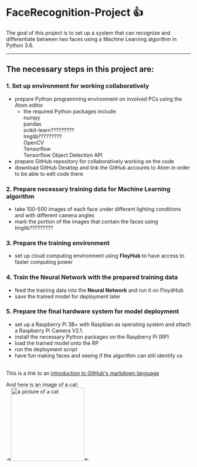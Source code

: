 # FaceRecognition-Project :+1:
The goal of this project is to set up a system that can recognize and differentiate between two faces using a Machine Learning algorithm in Python 3.6.

---

## The necessary steps in this project are:

### 1. Set up environment for working collaboratively
- prepare Python programming environment on involved PCs using the Atom editor
  - the required Python packages include: \
      numpy\
      pandas\
      scikit-learn?????????\
      Imglib?????????\
      OpenCV \
      Tensorflow \
      Tensorflow Object Detection API 
- prepare GitHub repository for collaboratively working on the code
- download GitHub Desktop and link the GitHub accounts to Atom in order to be able to edit code there



### 2. Prepare necessary training data for Machine Learning algorithm
- take 100-500 images of each face under different lighting conditions and with different camera angles
- mark the portion of the images that contain the faces using Imglib?????????



### 3. Prepare the training environment
- set up cloud computing environment using **FloyHub** to have access to faster computing power



### 4. Train the Neural Network with the prepared training data
- feed the training data into the **Neural Network** and run it on FloydHub
- save the trained model for deployment later



### 5. Prepare the final hardware system for model deployment
- set up a Raspberry Pi 3B+ with Raspbian as operating system and attach a Raspberry Pi Camera V2.1.
- install the necessary Python packages on the Raspberry Pi (RP)
- load the trained model onto the RP
- run the deployment script
- have fun making faces and seeing if the algorithm can still identify us

\
This is a link to an [introduction to GitHub's markdown language](https://help.github.com/articles/basic-writing-and-formatting-syntax/)

And here is an image of a cat:\
-><img src="https://github.com/DataScienceMichael/OpenCV-Project/blob/master/Cat03.jpg" width="200" height="200" alt="a picture of a cat" /><-
